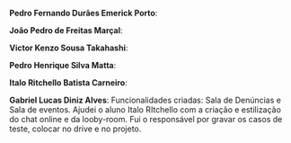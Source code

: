 **Pedro Fernando Durães Emerick Porto**: 

**João Pedro de Freitas Marçal**:

**Victor Kenzo Sousa Takahashi**:

**Pedro Henrique Silva Matta**: 

**Italo Ritchello Batista Carneiro**: 

**Gabriel Lucas Diniz Alves**: Funcionalidades criadas: Sala de Denúncias e Sala de eventos. Ajudei o aluno Italo RItchello com a criação e estilização do chat online e da looby-room. Fui o responsável por gravar os casos de teste, colocar no drive e no projeto.
